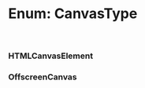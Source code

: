 # Enum: CanvasType

<br/>

### HTMLCanvasElement

<Enum name="CanvasType" member="HTMLCanvasElement" value="'HTMLCanvasElement'" refpath="canvastype" />

### OffscreenCanvas

<Enum name="CanvasType" member="OffscreenCanvas" value="'OffscreenCanvas'" refpath="canvastype" />

<script setup>
import Enum from '../../../../../components/api/Enum.vue';
</script>
